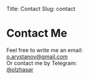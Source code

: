 Title: Contact
Slug: contact

<div class="md:max-w-3xl mx-auto my-auto text-center text-lg text-gray-900">
<h1 class="text-4xl mb-8 text-gray-900">Contact Me</h1>

<div class="mb-8">
<div class="text-lg">
Feel free to write me an email:
</div>
<a class="text-blue-500 hover:underline" href="mailto:o.arystanov@gmail.com">
o.arystanov@gmail.com
</a>
</div>

<div class="mb-8">
<div class="text-lg">
Or contact me by Telegram:
</div>
<a class="text-blue-500 hover:underline" href="">
@olzhasar
</a>
</div>

</div>
